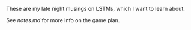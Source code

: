 These are my late night musings on LSTMs, which I want to learn about.

See *notes.md* for more info on the game plan.
